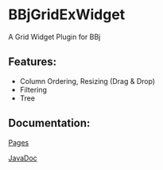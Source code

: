 BBjGridExWidget
===============

A Grid Widget Plugin for BBj

Features:
---------

- Column Ordering, Resizing (Drag & Drop)
- Filtering
- Tree 

Documentation:
--------------

[Pages](https://bbj-plugins.github.io/BBjGridExWidget/)

[JavaDoc](https://bbj-plugins.github.io/BBjGridExWidget/docs/javadoc/BBjGridExWidget.html)

